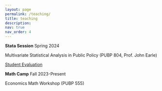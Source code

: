 ```yaml
---
layout: page
permalink: /teaching/
title: teaching
description:
nav: true
nav_order: 4
---
```


<strong>Stata Session</strong> Spring 2024

Multivariate Statistical Analysis in Public Policy (PUBP 804, Prof. John Earle)

[Student Evaluation](https://www.dropbox.com/scl/fi/q31mpon36fl7bjf1xw5t3/PUBP-804-Spring-2024-Stata-Evaluation_SPark.pdf?rlkey=3rra0un30fphkigr0a4di26sx&dl=0)

<strong>Math Camp</strong> Fall 2023-Present

Economics Math Workshop (PUBP 555)
